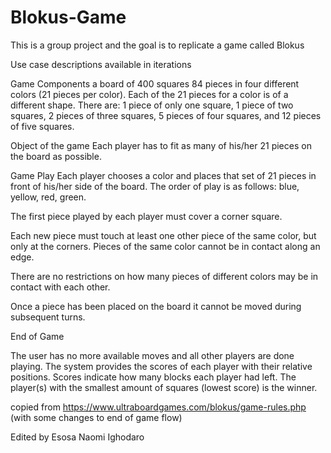 # Blokus-Game
This is a group project and the goal is to replicate a game called Blokus

Use case descriptions available in iterations

Game Components
a board of 400 squares
84 pieces in four different colors (21 pieces per color).
Each of the 21 pieces for a color is of a different shape.
There are: 1 piece of only one square, 1 piece of two squares, 2 pieces of three squares, 5 pieces of four squares, and 12 pieces of five squares.


Object of the game
Each player has to fit as many of his/her 21 pieces on the board as possible.


Game Play
Each player chooses a color and places that set of 21 pieces in front of his/her side of the board. The order of play is as follows: blue, yellow, red, green.

The first piece played by each player must cover a corner square.



Each new piece must touch at least one other piece of the same color, but only at the corners. Pieces of the same color cannot be in contact along an edge.


There are no restrictions on how many pieces of different colors may be in contact with each other.



Once a piece has been placed on the board it cannot be moved during subsequent turns.

End of Game 

The user has no more available moves and all other players are done playing. The system provides the scores of each player with their relative positions. Scores indicate how many blocks each player had left. The player(s) with the smallest amount of squares (lowest score) is the winner. 


copied from https://www.ultraboardgames.com/blokus/game-rules.php (with some changes to end of game flow)

Edited by Esosa Naomi Ighodaro
